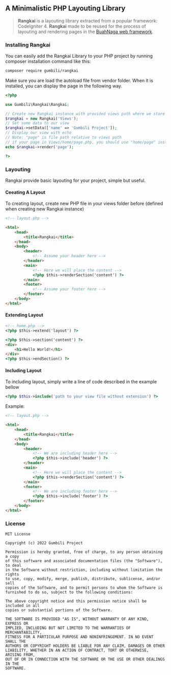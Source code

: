 ## A Minimalistic PHP Layouting Library

> **Rangkai** is a layouting library extracted from a popular framework: CodeIgniter 4. **Rangkai** made to be reused for the process of layouting and rendering pages in the [BuahNaga web framework](https://github.com/gumbili/buahnaga).

### Installing Rangkai

You can easily add the Rangkai Library to your PHP project by running composer installation command like this:
```bash
composer require gumbili/rangkai
```
Make sure you are load the autoload file from vendor folder.
When it is installed, you can display the page in the following way.
```php
<?php

use Gumbili\Rangkai\Rangkai;

// Create new Rangkai instance with provided views path where we store the view file.
$rangkai = new Rangkai('Views');
// Set some data to our view
$rangkai->setData(['name' => 'Gumbili Project']);
// Display our view with echo
// Note: "page" is file path relative to views path
// if your page in Views/home/page.php, you should use "home/page" instead of "page"
echo $rangkai->render('page');

?>
```
### Layouting

Rangkai provide basic layouting for your project, simple but useful.

#### Ceeating A Layout

To creating layout, create new PHP file in your views folder before (defined when creating new Rangkai instance)

```html
<!-- layout.php -->

<html>
    <head>
        <title>Rangkai</title>
    </head>
    <body>
        <header>
            <!-- Assume your header here -->
        </header>
        <main>
            <!-- Here we will place the content -->
            <?php $this->renderSection('content') ?>
        </main>
        <footer>
            <!-- Assume your footer here -->
        </footer>
    </body>
</html>
```
#### Extending Layout

```html
<!-- home.php -->
<?php $this->extend('layout') ?>

<?php $this->section('content') ?>
<div>
    <h1>Hello World!</h1>
</div>
<?php $this->endSection() ?>
```

#### Including Layout
To including layout, simply write a line of code described in the example bellow
```php
<?php $this->include('path to your view file without extension') ?>
```
Example:
```html
<!-- layout.php -->

<html>
    <head>
        <title>Rangkai</title>
    </head>
    <body>
        <header>
            <!-- We are including header here -->
            <?php $this->include('header') ?>
        </header>
        <main>
            <!-- Here we will place the content -->
            <?php $this->renderSection('content') ?>
        </main>
        <footer>
            <!-- We are including footer here -->
            <?php $this->include('footer') ?>
        </footer>
    </body>
</html>
```

### License
```
MIT License

Copyright (c) 2022 Gumbili Project

Permission is hereby granted, free of charge, to any person obtaining a copy
of this software and associated documentation files (the "Software"), to deal
in the Software without restriction, including without limitation the rights
to use, copy, modify, merge, publish, distribute, sublicense, and/or sell
copies of the Software, and to permit persons to whom the Software is
furnished to do so, subject to the following conditions:

The above copyright notice and this permission notice shall be included in all
copies or substantial portions of the Software.

THE SOFTWARE IS PROVIDED "AS IS", WITHOUT WARRANTY OF ANY KIND, EXPRESS OR
IMPLIED, INCLUDING BUT NOT LIMITED TO THE WARRANTIES OF MERCHANTABILITY,
FITNESS FOR A PARTICULAR PURPOSE AND NONINFRINGEMENT. IN NO EVENT SHALL THE
AUTHORS OR COPYRIGHT HOLDERS BE LIABLE FOR ANY CLAIM, DAMAGES OR OTHER
LIABILITY, WHETHER IN AN ACTION OF CONTRACT, TORT OR OTHERWISE, ARISING FROM,
OUT OF OR IN CONNECTION WITH THE SOFTWARE OR THE USE OR OTHER DEALINGS IN THE
SOFTWARE.
```
